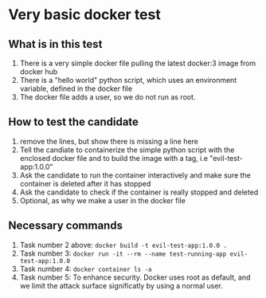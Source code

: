 # Very basic docker test

## What is in this test

1. There is a very simple docker file pulling the latest docker:3 image from docker hub
2. There is a "hello world" python script, which uses an environment variable, defined in the docker file
3. The docker file adds a user, so we do not run as root.

## How to test the candidate
1. remove the lines, but show there is missing a line here
2. Tell the candiate to containerize the simple python script with the enclosed docker file and to build the image with a tag, i.e "evil-test-app:1.0.0"
3. Ask the candidate to run the container interactively and make sure the container is deleted after it has stopped
4. Ask the candidate to check if the container is really stopped and deleted
5. Optional, as why we make a user in the docker file


## Necessary commands
1. Task number 2 above: ```docker build -t evil-test-app:1.0.0 .```
2. Task number 3: ```docker run -it --rm --name test-running-app evil-test-app:1.0.0```
3. Task number 4: ```docker container ls -a``` 
4. Task number 5: To enhance security. Docker uses root as default, and we limit the attack surface significatly by using a normal user.
